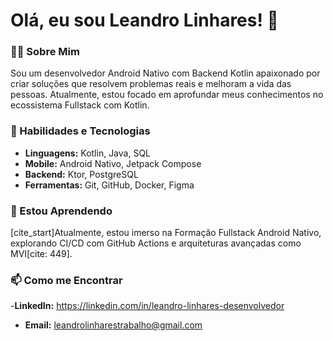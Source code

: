 # Olá, eu sou Leandro Linhares! 👋

### 👨‍💻 Sobre Mim
Sou um desenvolvedor Android Nativo com Backend Kotlin apaixonado por criar soluções que resolvem problemas reais e melhoram a vida das pessoas. Atualmente, estou focado em aprofundar meus conhecimentos no ecossistema Fullstack com Kotlin.

### 🚀 Habilidades e Tecnologias
- **Linguagens:** Kotlin, Java, SQL 
- **Mobile:** Android Nativo, Jetpack Compose 
- **Backend:** Ktor, PostgreSQL 
- **Ferramentas:** Git, GitHub, Docker, Figma 

### 🌱 Estou Aprendendo
[cite_start]Atualmente, estou imerso na Formação Fullstack Android Nativo, explorando CI/CD com GitHub Actions e arquiteturas avançadas como MVI[cite: 449].

### 📫 Como me Encontrar
-**LinkedIn:** https://linkedin.com/in/leandro-linhares-desenvolvedor
- **Email:** leandrolinharestrabalho@gmail.com


